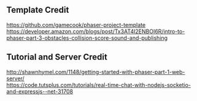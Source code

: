 ## Template Credit
https://github.com/gamecook/phaser-project-template  
https://developer.amazon.com/blogs/post/Tx3AT4I2ENBOI6R/intro-to-phaser-part-3-obstacles-collision-score-sound-and-publishing  
## Tutorial and Server Credit
http://shawnhymel.com/1148/getting-started-with-phaser-part-1-web-server/  
https://code.tutsplus.com/tutorials/real-time-chat-with-nodejs-socketio-and-expressjs--net-31708  
